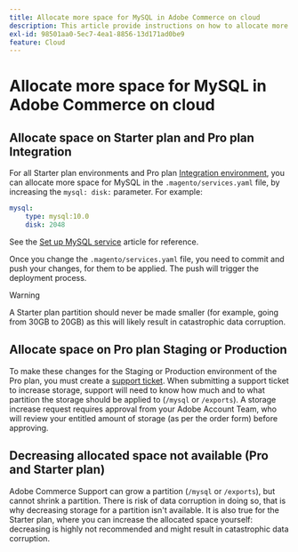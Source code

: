 ```yaml
---
title: Allocate more space for MySQL in Adobe Commerce on cloud
description: This article provide instructions on how to allocate more space for MySQL in Adode Commerce on cloud infrastructure.
exl-id: 98501aa0-5ec7-4ea1-8856-13d171ad0be9
feature: Cloud
---
```

# Allocate more space for MySQL in Adobe Commerce on cloud


## Allocate space on Starter plan and Pro plan Integration

For all Starter plan environments and Pro plan [Integration environment](https://experienceleague.adobe.com/en/docs/experience-cloud-kcs/kbarticles/ka-27242), you can allocate more space for MySQL in the `.magento/services.yaml` file, by increasing the `mysql: disk:` parameter. For example:

```yaml
mysql:
    type: mysql:10.0
    disk: 2048
```

See the [Set up MySQL service](https://experienceleague.adobe.com/en/docs/commerce-cloud-service/user-guide/configure/service/mysql) article for reference.

Once you change the `.magento/services.yaml` file, you need to commit and push your changes, for them to be applied. The push will trigger the deployment process.

>[!WARNING]
>
>A Starter plan partition should never be made smaller (for example, going from 30GB to 20GB) as this will likely result in catastrophic data corruption.

## Allocate space on Pro plan Staging or Production

To make these changes for the Staging or Production environment of the Pro plan, you must create a [support ticket](/help/help-center-guide/help-center/magento-help-center-user-guide.md#merchant-not-displayed). When submitting a support ticket to increase storage, support will need to know how much and to what partition the storage should be applied to (`/mysql` or `/exports`). A storage increase request requires approval from your Adobe Account Team, who will review your entitled amount of storage (as per the order form) before approving.

## Decreasing allocated space not available (Pro and Starter plan)

Adobe Commerce Support can grow a partition (`/mysql` or `/exports`), but cannot shrink a partition. There is risk of data corruption in doing so, that is why decreasing storage for a partition isn't available.
It is also true for the Starter plan, where you can increase the allocated space yourself: decreasing is highly not recommended and might result in catastrophic data corruption.
